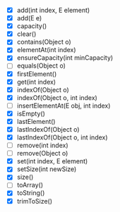 - [x]	add​(int index, E element)
- [x]	add​(E e)
- [x]	capacity()
- [x]	clear()
- [x]	contains​(Object o)
- [x]	elementAt​(int index)
- [x]	ensureCapacity​(int minCapacity)
- [ ]	equals​(Object o)
- [x]	firstElement()
- [x]	get​(int index)
- [x]	indexOf​(Object o)
- [x]	indexOf​(Object o, int index)
- [ ]	insertElementAt​(E obj, int index)
- [x]	isEmpty()
- [x]	lastElement()
- [x]	lastIndexOf​(Object o)
- [x]	lastIndexOf​(Object o, int index)
- [ ]	remove​(int index)
- [ ]	remove​(Object o)
- [x]	set​(int index, E element)
- [x]	setSize​(int newSize)
- [x]	size()
- [ ]	toArray()
- [x]	toString()
- [x]	trimToSize()